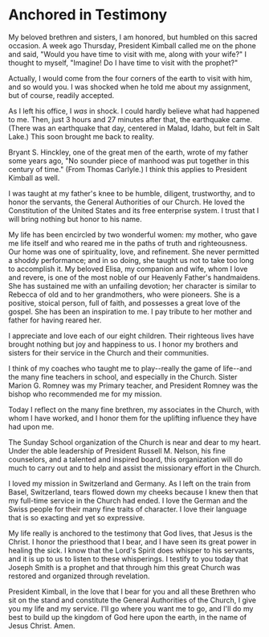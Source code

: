 # Anchored in Testimony

My beloved brethren and sisters, I am honored, but humbled on this sacred
occasion. A week ago Thursday, President Kimball called me on the phone and
said, "Would you have time to visit with me, along with your wife?" I thought
to myself, "Imagine! Do I have time to visit with the prophet?"

Actually, I would come from the four corners of the earth to visit with him,
and so would you. I was shocked when he told me about my assignment, but of
course, readily accepted.

As I left his office, I _was_ in shock. I could hardly believe what had
happened to me. Then, just 3 hours and 27 minutes after that, the earthquake
came. (There was an earthquake that day, centered in Malad, Idaho, but felt in
Salt Lake.) This soon brought me back to reality.

Bryant S. Hinckley, one of the great men of the earth, wrote of my father some
years ago, "No sounder piece of manhood was put together in this century of
time." (From Thomas Carlyle.) I think this applies to President Kimball as
well.

I was taught at my father's knee to be humble, diligent, trustworthy, and to
honor the servants, the General Authorities of our Church. He loved the
Constitution of the United States and its free enterprise system. I trust that
I will bring nothing but honor to his name.

My life has been encircled by two wonderful women: my mother, who gave me life
itself and who reared me in the paths of truth and righteousness. Our home was
one of spirituality, love, and refinement. She never permitted a shoddy
performance; and in so doing, she taught us not to take too long to accomplish
it. My beloved Elisa, my companion and wife, whom I love and revere, is one of
the most noble of our Heavenly Father's handmaidens. She has sustained me with
an unfailing devotion; her character is similar to Rebecca of old and to her
grandmothers, who were pioneers. She is a positive, stoical person, full of
faith, and possesses a great love of the gospel. She has been an inspiration
to me. I pay tribute to her mother and father for having reared her.

I appreciate and love each of our eight children. Their righteous lives have
brought nothing but joy and happiness to us. I honor my brothers and sisters
for their service in the Church and their communities.

I think of my coaches who taught me to play--really the game of life--and the
many fine teachers in school, and especially in the Church. Sister Marion G.
Romney was my Primary teacher, and President Romney was the bishop who
recommended me for my mission.

Today I reflect on the many fine brethren, my associates in the Church, with
whom I have worked, and I honor them for the uplifting influence they have had
upon me.

The Sunday School organization of the Church is near and dear to my heart.
Under the able leadership of President Russell M. Nelson, his fine counselors,
and a talented and inspired board, this organization will do much to carry out
and to help and assist the missionary effort in the Church.

I loved my mission in Switzerland and Germany. As I left on the train from
Basel, Switzerland, tears flowed down my cheeks because I knew then that my
full-time service in the Church had ended. I love the German and the Swiss
people for their many fine traits of character. I love their language that is
so exacting and yet so expressive.

My life really is anchored to the testimony that God lives, that Jesus is the
Christ. I honor the priesthood that I bear, and I have seen its great power in
healing the sick. I know that the Lord's Spirit does whisper to his servants,
and it is up to us to listen to these whisperings. I testify to you today that
Joseph Smith is a prophet and that through him this great Church was restored
and organized through revelation.

President Kimball, in the love that I bear for you and all these Brethren who
sit on the stand and constitute the General Authorities of the Church, I give
you my life and my service. I'll go where you want me to go, and I'll do my
best to build up the kingdom of God here upon the earth, in the name of Jesus
Christ. Amen.

